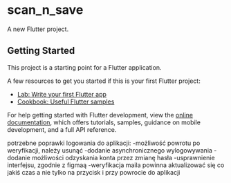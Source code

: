 # scan_n_save

A new Flutter project.

## Getting Started

This project is a starting point for a Flutter application.

A few resources to get you started if this is your first Flutter project:

- [Lab: Write your first Flutter app](https://docs.flutter.dev/get-started/codelab)
- [Cookbook: Useful Flutter samples](https://docs.flutter.dev/cookbook)

For help getting started with Flutter development, view the
[online documentation](https://docs.flutter.dev/), which offers tutorials,
samples, guidance on mobile development, and a full API reference.




potrzebne poprawki logowania do aplikacji:
-możliwość powrotu po weryfikacji, należy usunąć 
-dodanie asynchronicznego wylogowywania
-dodanie możliwości odzyskania konta przez zmianę hasła
-usprawnienie interfejsu, zgodnie z figmaą
-weryfikacja maila powinna aktualizować się co jakiś czas a nie tylko na przycisk i przy powrocie do aplikacji

